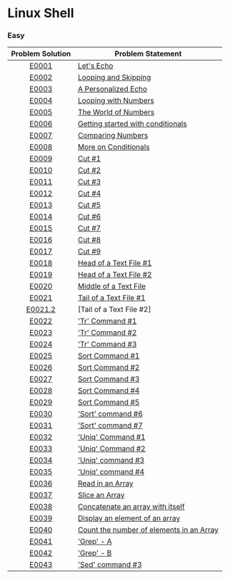 # Linux Shell

### Easy

|Problem Solution|Problem Statement|
|:--------------:|-----------------|
|[E0001]|[Let's Echo]|
|[E0002]|[Looping and Skipping]|
|[E0003]|[A Personalized Echo]|
|[E0004]|[Looping with Numbers]|
|[E0005]|[The World of Numbers]|
|[E0006]|[Getting started with conditionals]|
|[E0007]|[Comparing Numbers]|
|[E0008]|[More on Conditionals]|
|[E0009]|[Cut #1]|
|[E0010]|[Cut #2]|
|[E0011]|[Cut #3]|
|[E0012]|[Cut #4]|
|[E0013]|[Cut #5]|
|[E0014]|[Cut #6]|
|[E0015]|[Cut #7]|
|[E0016]|[Cut #8]|
|[E0017]|[Cut #9]|
|[E0018]|[Head of a Text File #1]|
|[E0019]|[Head of a Text File #2]|
|[E0020]|[Middle of a Text File]|
|[E0021]|[Tail of a Text File #1]|
|[E0021.2]|[Tail of a Text File #2]|
|[E0022]|['Tr' Command #1]|
|[E0023]|['Tr' Command #2]|
|[E0024]|['Tr' Command #3]|
|[E0025]|[Sort Command #1]|
|[E0026]|[Sort Command #2]|
|[E0027]|[Sort Command #3]|
|[E0028]|[Sort Command #4]|
|[E0029]|[Sort Command #5]|
|[E0030]|['Sort' command #6]|
|[E0031]|['Sort' command #7]|
|[E0032]|['Uniq' Command #1]|
|[E0033]|['Uniq' Command #2]|
|[E0034]|['Uniq' command #3]|
|[E0035]|['Uniq' command #4]|
|[E0036]|[Read in an Array]|
|[E0037]|[Slice an Array]|
|[E0038]|[Concatenate an array with itself]|
|[E0039]|[Display an element of an array]|
|[E0040]|[Count the number of elements in an Array]|
|[E0041]|['Grep' - A]|
|[E0042]|['Grep' - B]|
|[E0043]|['Sed' command #3]|

[//]: # (Easy)

[E0001]: Easy/E0001.sh
[Let's Echo]: https://www.hackerrank.com/challenges/bash-tutorials-lets-echo/problem

[E0002]: Easy/E0002.sh
[Looping and Skipping]: https://www.hackerrank.com/challenges/bash-tutorials---looping-and-skipping/problem

[E0003]: Easy/E0003.sh
[A Personalized Echo]: https://www.hackerrank.com/challenges/bash-tutorials---a-personalized-echo/problem

[E0004]: Easy/E0004.sh
[Looping with Numbers]: https://www.hackerrank.com/challenges/bash-tutorials---looping-with-numbers/problem

[E0005]: Easy/E0005.sh
[The World of Numbers]: https://www.hackerrank.com/challenges/bash-tutorials---the-world-of-numbers/problem

[E0006]: Easy/E0006.sh
[Getting started with conditionals]: https://www.hackerrank.com/challenges/bash-tutorials---getting-started-with-conditionals/problem

[E0007]: Easy/E0007.sh
[Comparing Numbers]: https://www.hackerrank.com/challenges/bash-tutorials---comparing-numbers/problem

[E0008]: Easy/E0008.sh
[More on Conditionals]: https://www.hackerrank.com/challenges/bash-tutorials---more-on-conditionals/problem

[E0009]: Easy/E0009.sh
[Cut #1]: https://www.hackerrank.com/challenges/text-processing-cut-1/problem

[E0010]: Easy/E0010.sh
[Cut #2]: https://www.hackerrank.com/challenges/text-processing-cut-2/problem

[E0011]: Easy/E0011.sh
[Cut #3]: https://www.hackerrank.com/challenges/text-processing-cut-3/problem

[E0012]: Easy/E0012.sh
[Cut #4]: https://www.hackerrank.com/challenges/text-processing-cut-4/problem

[E0013]: Easy/E0013.sh
[Cut #5]: https://www.hackerrank.com/challenges/text-processing-cut-5/problem

[E0014]: Easy/E0014.sh
[Cut #6]: https://www.hackerrank.com/challenges/text-processing-cut-6/problem

[E0015]: Easy/E0015.sh
[Cut #7]: https://www.hackerrank.com/challenges/text-processing-cut-7/problem

[E0016]: Easy/E0016.sh
[Cut #8]: https://www.hackerrank.com/challenges/text-processing-cut-8/problem

[E0017]: Easy/E0017.sh
[Cut #9]: https://www.hackerrank.com/challenges/text-processing-cut-9/problem

[E0018]: Easy/E0018.sh
[Head of a Text File #1]: https://www.hackerrank.com/challenges/text-processing-head-1/problem

[E0019]: Easy/E0019.sh
[Head of a Text File #2]: https://www.hackerrank.com/challenges/text-processing-head-2/problem

[E0020]: Easy/E0020.sh
[Middle of a Text File]: https://www.hackerrank.com/challenges/text-processing-in-linux---the-middle-of-a-text-file/problem

[E0021]: Easy/E0021.sh
[Tail of a Text File #1]: https://www.hackerrank.com/challenges/text-processing-tail-1/problem

[E0021.2]: Easy/E0021.2.sh
[Tail of a Text File #1]: https://www.hackerrank.com/challenges/text-processing-tail-2/problem

[E0022]: Easy/E0022.sh
['Tr' Command #1]: https://www.hackerrank.com/challenges/text-processing-tr-1/problem

[E0023]: Easy/E0023.sh
['Tr' Command #2]: https://www.hackerrank.com/challenges/text-processing-tr-2/problem

[E0024]: Easy/E0024.sh
['Tr' Command #3]: https://www.hackerrank.com/challenges/text-processing-tr-3/problem

[E0025]: Easy/E0025.sh
[Sort Command #1]: https://www.hackerrank.com/challenges/text-processing-sort-1/problem

[E0026]: Easy/E0026.sh
[Sort Command #2]: https://www.hackerrank.com/challenges/text-processing-sort-2/problem

[E0027]: Easy/E0027.sh
[Sort Command #3]: https://www.hackerrank.com/challenges/text-processing-sort-3/problem

[E0028]: Easy/E0028.sh
[Sort Command #4]: https://www.hackerrank.com/challenges/text-processing-sort-4/problem

[E0029]: Easy/E0029.sh
[Sort Command #5]: https://www.hackerrank.com/challenges/text-processing-sort-5/problem

[E0030]: Easy/E0030.sh
['Sort' command #6]: https://www.hackerrank.com/challenges/text-processing-sort-6/problem

[E0031]: Easy/E0031.sh
['Sort' command #7]: https://www.hackerrank.com/challenges/text-processing-sort-7/problem

[E0032]: Easy/E0032.sh
['Uniq' Command #1]: https://www.hackerrank.com/challenges/text-processing-in-linux-the-uniq-command-1/problem

[E0033]: Easy/E0033.sh
['Uniq' Command #2]: https://www.hackerrank.com/challenges/text-processing-in-linux-the-uniq-command-2/problem

[E0034]: Easy/E0034.sh
['Uniq' command #3]: https://www.hackerrank.com/challenges/text-processing-in-linux-the-uniq-command-3/problem

[E0035]: Easy/E0035.sh
['Uniq' command #4]: https://www.hackerrank.com/challenges/text-processing-in-linux-the-uniq-command-4/problem

[E0036]: Easy/E0036.sh
[Read in an Array]: https://www.hackerrank.com/challenges/bash-tutorials-read-in-an-array/problem

[E0037]: Easy/E0037.sh
[Slice an Array]: https://www.hackerrank.com/challenges/bash-tutorials-slice-an-array/problem

[E0038]: Easy/E0038.sh
[Concatenate an array with itself]: https://www.hackerrank.com/challenges/bash-tutorials-concatenate-an-array-with-itself/problem

[E0039]: Easy/E0039.sh
[Display an element of an array]: https://www.hackerrank.com/challenges/bash-tutorials-display-the-third-element-of-an-array/problem

[E0040]: Easy/E0040.sh
[Count the number of elements in an Array]: https://www.hackerrank.com/challenges/bash-tutorials-count-the-number-of-elements-in-an-array/problem

[E0041]: Easy/E0041.sh
['Grep' - A]: https://www.hackerrank.com/challenges/text-processing-in-linux-the-grep-command-4/problem

[E0042]: Easy/E0042.sh
['Grep' - B]: https://www.hackerrank.com/challenges/text-processing-in-linux-the-grep-command-5/problem

[E0043]: Easy/E0043.sh
['Sed' command #3]: https://www.hackerrank.com/challenges/text-processing-in-linux-the-sed-command-3/problem
